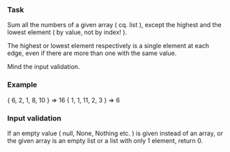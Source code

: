 ### Task

Sum all the numbers of a given array ( cq. list ), except the highest and the lowest element ( by value, not by index! ).

The highest or lowest element respectively is a single element at each edge, even if there are more than one with the same value.

Mind the input validation.

### Example

{ 6, 2, 1, 8, 10 } => 16
{ 1, 1, 11, 2, 3 } => 6

### Input validation

If an empty value ( null, None, Nothing etc. ) is given instead of an array, or the given array is an empty list or a list with only 1 element, return 0.